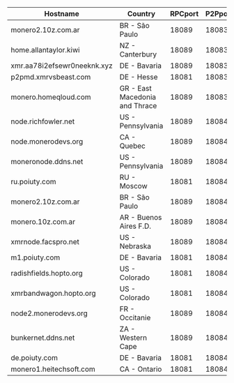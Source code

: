 Hostname | Country | RPCport | P2Pport
--- | --- | --- | ---
monero2.10z.com.ar | BR - São Paulo | 18089 | 18083
home.allantaylor.kiwi | NZ - Canterbury | 18089 | 18083
xmr.aa78i2efsewr0neeknk.xyz | DE - Bavaria | 18089 | 18083
p2pmd.xmrvsbeast.com | DE - Hesse | 18081 | 18083
monero.homeqloud.com | GR - East Macedonia and Thrace | 18089 | 18083
node.richfowler.net | US - Pennsylvania | 18089 | 18084
node.monerodevs.org | CA - Quebec | 18089 | 18084
moneronode.ddns.net | US - Pennsylvania | 18089 | 18084
ru.poiuty.com | RU - Moscow | 18081 | 18084
monero2.10z.com.ar | BR - São Paulo | 18089 | 18084
monero.10z.com.ar | AR - Buenos Aires F.D. | 18089 | 18084
xmrnode.facspro.net | US - Nebraska | 18089 | 18084
m1.poiuty.com | DE - Bavaria | 18081 | 18084
radishfields.hopto.org | US - Colorado | 18081 | 18084
xmrbandwagon.hopto.org | US - Colorado | 18081 | 18084
node2.monerodevs.org | FR - Occitanie | 18089 | 18084
bunkernet.ddns.net | ZA - Western Cape | 18089 | 18084
de.poiuty.com | DE - Bavaria | 18081 | 18084
monero1.heitechsoft.com | CA - Ontario | 18081 | 18084
